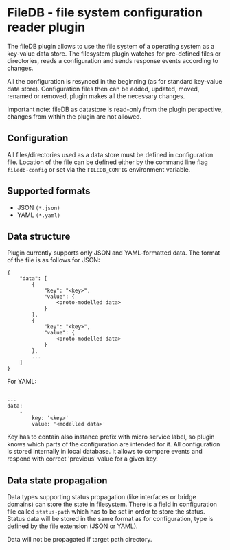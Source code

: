# FileDB - file system configuration reader plugin

The fileDB plugin allows to use the file system of a operating system as a key-value data store. The filesystem
plugin watches for pre-defined files or directories, reads a configuration and sends response events according
to changes.

All the configuration is resynced in the beginning (as for standard key-value data store). Configuration files
then can be added, updated, moved, renamed or removed, plugin makes all the necessary changes.

Important note: fileDB as datastore is read-only from the plugin perspective, changes from within the plugin
are not allowed.

## Configuration

All files/directories used as a data store must be defined in configuration file. Location of the file
can be defined either by the command line flag `filedb-config` or set via the `FILEDB_CONFIG`
environment variable.

## Supported formats

* JSON `(*.json)`
* YAML `(*.yaml)`

## Data structure

Plugin currently supports only JSON and YAML-formatted data. The format of the file is as follows for JSON:

```
{
    "data": [
        {
            "key": "<key>",
            "value": {
                <proto-modelled data>
            }
        },
        {
            "key": "<key>",
            "value": {
                <proto-modelled data>
            }
        },
        ...
    ]
}

``` 

For YAML:

```

---
data:
    -
        key: '<key>'
        value: '<modelled data>'

```

Key has to contain also instance prefix with micro service label, so plugin knows which parts of the configuration 
are intended for it. All configuration is stored internally in local database. It allows to compare events and 
respond with correct 'previous' value for a given key. 

## Data state propagation

Data types supporting status propagation (like interfaces or bridge domains) can store the state in filesystem.
There is a field in configuration file called `status-path` which has to be set in order to store the status.
Status data will be stored in the same format as for configuration, type is defined by the file extension 
(JSON or YAML).

Data will not be propagated if target path directory.
